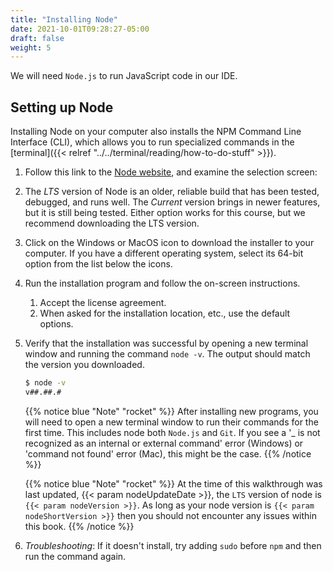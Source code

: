 ```yaml
---
title: "Installing Node"
date: 2021-10-01T09:28:27-05:00
draft: false
weight: 5
---
```


We will need `Node.js` to run JavaScript code in our IDE.

## Setting up Node

Installing Node on your computer also installs the NPM Command Line Interface (CLI), which allows you to run specialized commands in the [terminal]({{< relref "../../terminal/reading/how-to-do-stuff" >}}).

1. Follow this link to the [Node website](https://nodejs.org/en/download/), and examine the selection screen:

1. The *LTS* version of Node is an older, reliable build that has been tested, debugged, and runs well. The *Current* version brings in newer features, but it is still being tested. Either option works for this course, but we recommend downloading the LTS version.

1. Click on the Windows or MacOS icon to download the installer to your computer. If you have a different operating system, select its 64-bit option from the list below the icons.

1. Run the installation program and follow the on-screen instructions.
   1. Accept the license agreement.
   1. When asked for the installation location, etc., use the default options.

1. Verify that the installation was successful by opening a new terminal window and running the command `node -v`. The output should match the version you downloaded.

   ```bash
   $ node -v
   v##.##.#
   ```
   {{% notice blue "Note" "rocket" %}} 
   After installing new programs, you will need to open a new terminal window to run their commands for the first time. This includes node both `Node.js` and `Git`. If you see a '_ is not recognized as an internal or external command' error (Windows) or 'command not found' error (Mac), this might be the case.
   {{% /notice %}}

   {{% notice blue "Note" "rocket" %}} 
   At the time of this walkthrough was last updated, {{< param nodeUpdateDate >}}, the `LTS` version of node is `{{< param nodeVersion >}}`. As long as your node version is `{{< param nodeShortVersion >}}` then you should not encounter any issues within this book.
   {{% /notice %}}


1. _Troubleshooting_: If it doesn't install, try adding `sudo` before `npm` and then run the command again.